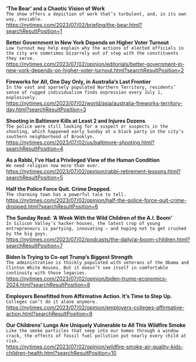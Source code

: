 **‘The Bear’ and a Chaotic Vision of Work**\
`The show offers a depiction of work that’s turbulent, and, in its own way, enviable.`\
https://nytimes.com/2023/07/02/briefing/the-bear.html?searchResultPosition=1

**Better Government in New York Depends on Higher Voter Turnout**\
`Low turnout may help explain why the actions of elected officials in the city are sometimes bizarrely out of step with the constituents they serve.`\
https://nytimes.com/2023/07/02/opinion/editorials/better-government-in-new-york-depends-on-higher-voter-turnout.html?searchResultPosition=2

**Fireworks for All, One Day Only, in Australia’s Last Frontier**\
`In the vast and sparsely populated Northern Territory, residents’ sense of rugged individualism finds expression every July 1, explosively.`\
https://nytimes.com/2023/07/02/world/asia/australia-fireworks-territory-day.html?searchResultPosition=3

**Shooting in Baltimore Kills at Least 2 and Injures Dozens**\
`The police were still looking for a suspect or suspects in the shooting, which happened early Sunday at a block party in the city’s southern neighborhood of Brooklyn.`\
https://nytimes.com/2023/07/02/us/baltimore-shooting.html?searchResultPosition=4

**As a Rabbi, I’ve Had a Privileged View of the Human Condition**\
`We need religion now more than ever.`\
https://nytimes.com/2023/07/02/opinion/rabbi-retirement-lessons.html?searchResultPosition=5

**Half the Police Force Quit. Crime Dropped.**\
`The charming town has a powerful tale to tell.`\
https://nytimes.com/2023/07/02/opinion/half-the-police-force-quit-crime-dropped.html?searchResultPosition=6

**The Sunday Read: ‘A Week With the Wild Children of the A.I. Boom’**\
`In Silicon Valley’s hacker houses, the latest crop of young entrepreneurs is partying, innovating — and hoping not to get crushed by the big guys.`\
https://nytimes.com/2023/07/02/podcasts/the-daily/ai-boom-children.html?searchResultPosition=7

**Biden Is Trying to Co-opt Trump’s Biggest Strength**\
`The administration is thickly populated with veterans of the Obama and Clinton White Houses. But it doesn’t see itself in comfortable continuity with those legacies.`\
https://nytimes.com/2023/07/02/opinion/biden-trump-economics-2024.html?searchResultPosition=8

**Employers Benefitted from Affirmative Action. It’s Time to Step Up.**\
`Colleges can’t do it alone anymore.`\
https://nytimes.com/2023/07/02/opinion/employers-colleges-affirmative-action.html?searchResultPosition=9

**Our Childrens’ Lungs Are Uniquely Vulnerable to All This Wildfire Smoke**\
`Like the smoke particles that seep into our homes through a window crack, the effects of fossil fuel pollution put nearly every child at risk.`\
https://nytimes.com/2023/07/02/opinion/wildfire-smoke-air-quality-kids-children-health.html?searchResultPosition=10

